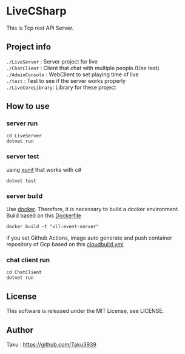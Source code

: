 # LiveCSharp
This is Tcp rest APi Server.
## Project info

 `./LiveServer`     : Server project for live <br>
 `./ChatClient`     : Client that chat with multiple people.(Use test)<br>
 `./AdminConsole`   : WebClient to set playing time of live <br>
 `./test`           : Test to see if the server works properly <br>
 `./LiveCoreLibrary`: Library for these project<br>

## How to use

### server run

```
cd LiveServer
dotnet run
```


### server test

using [xunit](https://xunit.net/) that works with c# <br>


```
dotnet test
```

### server build

Use [docker](https://www.docker.com/). Therefore, it is necessary to build a docker environment. <br>
Build based on this [Dockerfile](https://github.com/MIKUEC2020/LiveCSharp/blob/master/Dockerfile)

```
docker build -t "vll-event-server"
```

if you set Github Actions, image auto generate and push container repository of Gcp based on this [cloudbuild.yml](https://github.com/MIKUEC2020/LiveCSharp/blob/master/cloudbuild.yml)

### chat client run

```
cd ChatClient
dotnet run
```

## License
This software is released under the MIT License, see LICENSE.

## Author

Taku : https://github.com/Taku3939